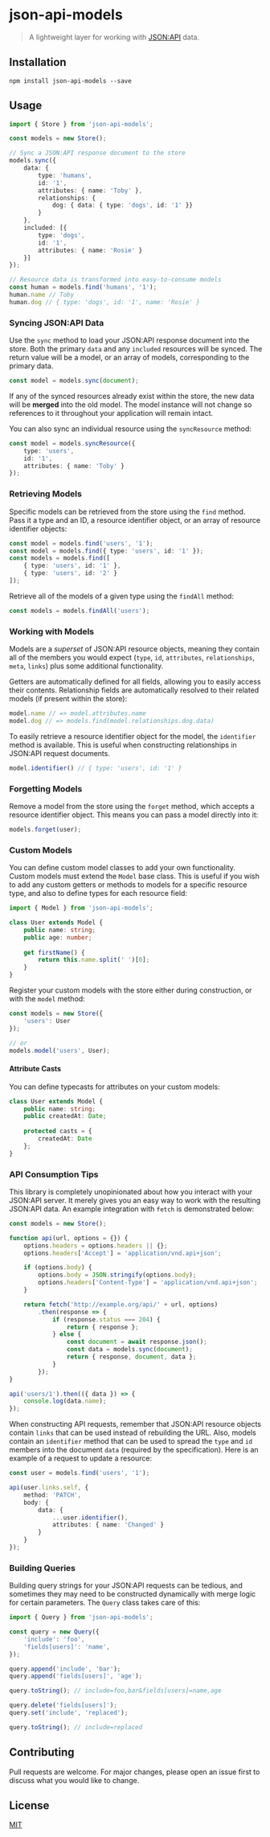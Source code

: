 # json-api-models

> A lightweight layer for working with [JSON:API](http://jsonapi.org) data.

## Installation

```
npm install json-api-models --save
```

## Usage

```ts
import { Store } from 'json-api-models';

const models = new Store();

// Sync a JSON:API response document to the store
models.sync({
    data: {
        type: 'humans',
        id: '1',
        attributes: { name: 'Toby' },
        relationships: {
            dog: { data: { type: 'dogs', id: '1' }}
        }
    },
    included: [{
        type: 'dogs',
        id: '1',
        attributes: { name: 'Rosie' }
    }]
});

// Resource data is transformed into easy-to-consume models
const human = models.find('humans', '1');
human.name // Toby
human.dog // { type: 'dogs', id: '1', name: 'Rosie' }
```

### Syncing JSON:API Data

Use the `sync` method to load your JSON:API response document into the store. Both the primary `data` and any `included` resources will be synced. The return value will be a model, or an array of models, corresponding to the primary data.

```ts
const model = models.sync(document);
```

If any of the synced resources already exist within the store, the new data will be **merged** into the old model. The model instance will not change so references to it throughout your application will remain intact.

You can also sync an individual resource using the `syncResource` method:

```ts
const model = models.syncResource({
    type: 'users',
    id: '1',
    attributes: { name: 'Toby' }
});
```

### Retrieving Models

Specific models can be retrieved from the store using the `find` method. Pass it a type and an ID, a resource identifier object, or an array of resource identifier objects:

```ts
const model = models.find('users', '1');
const model = models.find({ type: 'users', id: '1' });
const models = models.find([
    { type: 'users', id: '1' },
    { type: 'users', id: '2' }
]);
```

Retrieve all of the models of a given type using the `findAll` method:

```ts
const models = models.findAll('users');
```

### Working with Models

Models are a *superset* of JSON:API resource objects, meaning they contain all of the members you would expect (`type`, `id`, `attributes`, `relationships`, `meta`, `links`) plus some additional functionality.

Getters are automatically defined for all fields, allowing you to easily access their contents. Relationship fields are automatically resolved to their related models (if present within the store):

```ts
model.name // => model.attributes.name
model.dog // => models.find(model.relationships.dog.data)
```

To easily retrieve a resource identifier object for the model, the `identifier` method is available. This is useful when constructing relationships in JSON:API request documents.

```ts
model.identifier() // { type: 'users', id: '1' }
```

### Forgetting Models

Remove a model from the store using the `forget` method, which accepts a resource identifier object. This means you can pass a model directly into it:

```ts
models.forget(user);
```

### Custom Models

You can define custom model classes to add your own functionality. Custom models must extend the `Model` base class. This is useful if you wish to add any custom getters or methods to models for a specific resource type, and also to define types for each resource field:

```ts
import { Model } from 'json-api-models';

class User extends Model {
    public name: string;
    public age: number;
    
    get firstName() {
        return this.name.split(' ')[0];
    }
}
```

Register your custom models with the store either during construction, or with the `model` method:

```ts
const models = new Store({
    'users': User
});

// or
models.model('users', User);
```

#### Attribute Casts

You can define typecasts for attributes on your custom models:

```ts
class User extends Model {
    public name: string;
    public createdAt: Date;
    
    protected casts = {
        createdAt: Date
    };
}
```

### API Consumption Tips

This library is completely unopinionated about how you interact with your JSON:API server. It merely gives you an easy way to work with the resulting JSON:API data. An example integration with `fetch` is demonstrated below:

```ts
const models = new Store();

function api(url, options = {}) {
    options.headers = options.headers || {};
    options.headers['Accept'] = 'application/vnd.api+json';

    if (options.body) {
        options.body = JSON.stringify(options.body);
        options.headers['Content-Type'] = 'application/vnd.api+json';
    }

    return fetch('http://example.org/api/' + url, options)
    	.then(response => {
        	if (response.status === 204) {
                return { response };
            } else {
                const document = await response.json();
                const data = models.sync(document);
                return { response, document, data };
            }
    	});
}

api('users/1').then(({ data }) => {
    console.log(data.name);
});
```

When constructing API requests, remember that JSON:API resource objects contain `links` that can be used instead of rebuilding the URL. Also, models contain an `identifier` method that can be used to spread the `type` and `id` members into the document `data` (required by the specification). Here is an example of a request to update a resource:

```ts
const user = models.find('users', '1');

api(user.links.self, {
    method: 'PATCH',
    body: {
        data: {
            ...user.identifier(),
            attributes: { name: 'Changed' }
        }
    }
});
```

### Building Queries

Building query strings for your JSON:API requests can be tedious, and sometimes they may need to be constructed dynamically with merge logic for certain parameters. The `Query` class takes care of this:

```ts
import { Query } from 'json-api-models';

const query = new Query({
    'include': 'foo',
    'fields[users]': 'name',
});

query.append('include', 'bar');
query.append('fields[users]', 'age');

query.toString(); // include=foo,bar&fields[users]=name,age

query.delete('fields[users]');
query.set('include', 'replaced');

query.toString(); // include=replaced
```

## Contributing

Pull requests are welcome. For major changes, please open an issue first to discuss what you would like to change.

## License

[MIT](LICENSE)
